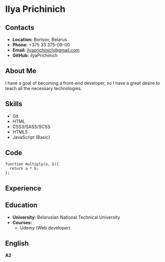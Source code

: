 # **Ilya Prichinich**

## **Contacts**
* **Location:** Borisov, Belarus
* **Phone:** +375 33 375-09-00
* **Email:** ilyaprichinich@gmail.com
* **GitHub:** ilyaPrichinich

## **About Me**

I have a goal of becoming a front-end developer, so I have a great desire to teach all the necessary technologies.

## **Skills**
* Git
* HTML
* CSS3/SASS/SCSS
* HTML5
* JavaScript (Basic)

## **Code**

```
function multiply(a, b){
  return a * b;
};
```
## **Experience**

## **Education**
* **University:** Belarusian National Technical University
* **Courses:**
     * Udemy (Web developer)

## **English**
**A2**     

